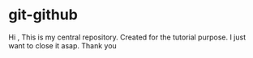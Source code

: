# git-github

Hi , This is my central repository. Created for the tutorial purpose.
I just want to close it asap.
Thank you
